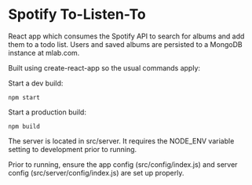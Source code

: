 # Spotify To-Listen-To

React app which consumes the Spotify API to search for albums and add them to a todo list. Users and saved albums are persisted to a MongoDB instance at mlab.com.

Built using create-react-app so the usual commands apply:

Start a dev build:

```
npm start
```

Start a production build:

```
npm build
```

The server is located in src/server. It requires the NODE_ENV variable setting to development prior to running.

Prior to running, ensure the app config (src/config/index.js) and server config (src/server/config/index.js) are set up properly.